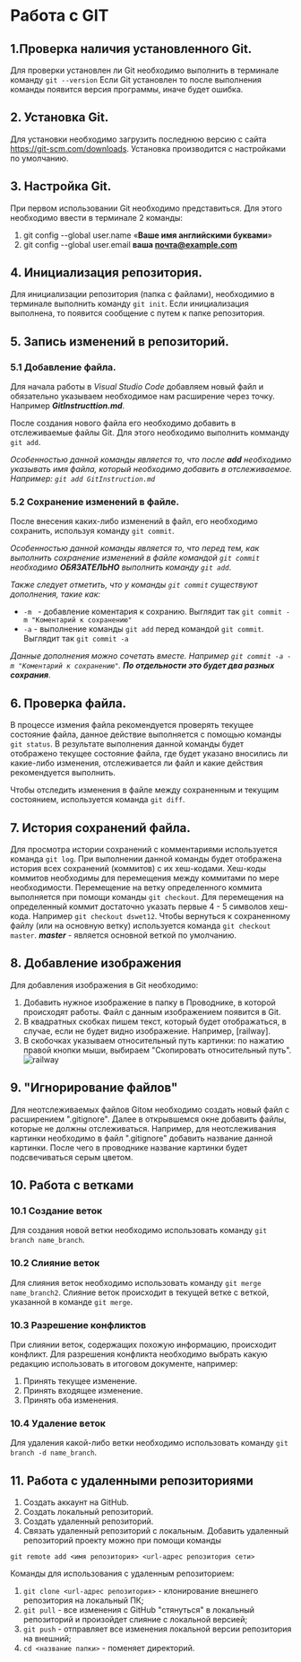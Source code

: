 # Работа с GIT

## 1.Проверка наличия установленного Git.

Для проверки установлен ли Git необходимо выполнить в терминале команду `git --version`
Если Git установлен то после выполнения команды появится версия программы, иначе будет ошибка.

## 2. Установка Git.
Для установки необходимо загрузить последнюю версию с сайта https://git-scm.com/downloads. Установка производится с настройками по умолчанию.

## 3. Настройка Git.
При первом использовании Git необходимо представиться. Для этого необходимо ввести в терминале 2 команды:
1. git config --global user.name «**Ваше имя английскими буквами**»
2. git config --global user.email **ваша почта@example.com** 

## 4. Инициализация репозитория.
Для инициализации репозитория (папка с файлами), необходимио в терминале выполнить команду `git init`. Если инициализация выполнена, то появится сообщение с путем к папке репозитория.

## 5. Запись изменений в репозиторий.
### 5.1 Добавление файла. 
Для начала работы в *Visual Studio Code* добавляем новый файл и обязательно указываем необходимое нам расширение через точку. Например *__GitInstructtion.md__*.

После создания нового файла его необходимо добавить в отслеживаемые файлы Git. Для этого необходимо выполнить комманду  `git add`.

_Особенностью данной команды является то, что после **add** необходимо указывать имя файла, который необходимо добавить в отслеживаемое. Например: `git add GitInstruction.md`_

### 5.2 Сохранение изменений в файле.
После внесения каких-либо изменений в файл, его необходимо сохранить, используя команду `git commit`.

_Особенностью данной команды является то, что перед тем, как выполнить сохранение изменений в файле командой `git commit` необходимо **ОБЯЗАТЕЛЬНО** выполнить команду `git add`_.

_Также следует отметить, что у команды `git commit` существуют дополнения, такие как:_
* `-m ` - добавление коментария к сохранию. Выглядит так `git commit -m "Коментарий к сохранению"`
* `-a` - выполнение команды `git add` перед командой `git commit`. Выглядит так  `git commit -a`

_Данные дополнения можно сочетать вместе. Например `git commit -a -m "Коментарий к сохранению"`. **По отдельности это будет два разных сохрания**_.

## 6. Проверка файла. 
В процессе измения файла рекомендуется проверять текущее состояние файла, данное действие выполняется с помощью команды `git status`. В результате выполнения данной команды будет отображено текущее состояние файла, где будет указано вносились ли какие-либо изменения, отслеживается ли файл и какие действия рекомендуется выполнить. 

Чтобы отследить изменения в файле между сохраненным и текущим состоянием,  используется команда `git diff`.

## 7. История сохранений файла.

Для просмотра истории сохранений с комментариями используется команда `git log`. При выполнении данной команды будет отображена история всех сохранений (коммитов) с их хеш-кодами. 
Хеш-коды коммитов необходимы для перемещения между коммитами по мере необходимости. Перемещение на ветку определенного коммита выполняется при помощи команды `git checkout`. Для перемещения на определенный коммит достаточно указать первые 4 - 5 символов хеш-кода. Например `git checkout dswet12`. Чтобы вернуться к сохраненному файлу (или на основную ветку) используется команда `git checkout master`. *__master__* - является основной веткой по умолчанию.

## 8. Добавление изображения 
Для добавления изображения в Git необходимо:
1. Добавить нужное изображение в папку в Проводнике, в которой происходят работы. Файл с данным изображением появится в Git.
2. В квадратных скобках пишем текст, который будет отображаться, в случае, если не будет видно изображение. 
Например, [railway].
3. В скобочках указываем относительный путь картинки: по нажатию правой кнопки мыши, выбираем "Скопировать относительный путь".
![railway](railway.jpg)

## 9. "Игнорирование файлов" 
Для неотслеживаемых файлов Gitом необходимо создать новый файл с расширением ".gitignore". Далее в открывшемся окне добавить файлы, которые не должны отслеживаться. Например, для неотслеживания картинки необходимо в файл ".gitignore" добавить название данной картинки. После чего в проводнике название картинки будет подсвечиваться серым цветом. 

## 10. Работа с ветками
### 10.1 Создание веток
Для создания новой ветки необходимо использовать команду `git branch name_branch`.
### 10.2 Слияние веток
Для слияния веток необходимо использовать команду `git merge name_branch2`. Слияние веток происходит в текущей ветке с веткой, указанной в команде `git merge`.
### 10.3 Разрешение конфликтов
При слиянии веток, содержащих похожую информацию, происходит конфликт. Для разрешения конфликта необходимо выбрать какую редакцию использовать в итоговом документе, например: 
1. Принять текущее изменение.
2. Принять входящее изменение.
3. Принять оба изменения.
### 10.4 Удаление веток
Для удаления какой-либо ветки необходимо использовать команду `git branch -d name_branch`.

## 11. Работа с удаленными репозиториями
1. Создать аккаунт на GitHub.
2. Создать локальный репозиторий.
3. Создать удаленный репозиторий.
4. Связать удаленный репозиторий с локальным.
Добавить удаленный репозиторий проекту можно при помощи команды 
```
git remote add <имя репозитория> <url-адрес репозитория сети>
 ```
Команды для использования с удаленным репозиторием:
1. `git clone <url-адрес репозитория>` - клонирование внешнего репозитория на локальный ПК;
2. `git pull` - все изменения с GitHub "стянуться" в локальный репозиторий и произойдет слияние с локальной версией;
3. `git push` - отправляет все изменения локальной версии репозитория на внешний;
4. `cd <название папки>` - поменяет директорий.